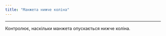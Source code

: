 ```yaml
---
title: "Манжета нижче коліна"
---
```


***

Контролює, наскільки манжета опускається нижче коліна.




